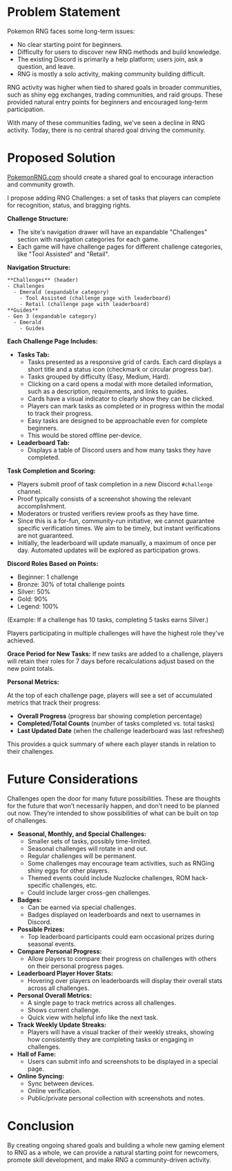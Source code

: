 # Problem Statement

Pokemon RNG faces some long-term issues:

- No clear starting point for beginners.
- Difficulty for users to discover new RNG methods and build knowledge.
- The existing Discord is primarily a help platform; users join, ask a question, and leave.
- RNG is mostly a solo activity, making community building difficult.

RNG activity was higher when tied to shared goals in broader communities, such as shiny egg exchanges, trading communities, and raid groups. These provided natural entry points for beginners and encouraged long-term participation.

With many of these communities fading, we've seen a decline in RNG activity. Today, there is no central shared goal driving the community.

# Proposed Solution

[PokemonRNG.com](http://pokemonrng.com/) should create a shared goal to encourage interaction and community growth.

I propose adding RNG Challenges: a set of tasks that players can complete for recognition, status, and bragging rights.

**Challenge Structure:**

- The site's navigation drawer will have an expandable "Challenges" section with navigation categories for each game.
- Each game will have challenge pages for different challenge categories, like "Tool Assisted" and "Retail".

**Navigation Structure:**

```
**Challenges** (header)
- Challenges
  - Emerald (expandable category)
    - Tool Assisted (challenge page with leaderboard)
    - Retail (challenge page with leaderboard)
**Guides**
- Gen 3 (expandable category)
  - Emerald
    - Guides

```

**Each Challenge Page Includes:**

- **Tasks Tab:**
  - Tasks presented as a responsive grid of cards. Each card displays a short title and a status icon (checkmark or circular progress bar).
  - Tasks grouped by difficulty (Easy, Medium, Hard).
  - Clicking on a card opens a modal with more detailed information, such as a description, requirements, and links to guides.
  - Cards have a visual indicator to clearly show they can be clicked.
  - Players can mark tasks as completed or in progress within the modal to track their progress.
  - Easy tasks are designed to be approachable even for complete beginners.
  - This would be stored offline per-device.
- **Leaderboard Tab:**
  - Displays a table of Discord users and how many tasks they have completed.

**Task Completion and Scoring:**

- Players submit proof of task completion in a new Discord `#challenge` channel.
- Proof typically consists of a screenshot showing the relevant accomplishment.
- Moderators or trusted verifiers review proofs as they have time.
- Since this is a for-fun, community-run initiative, we cannot guarantee specific verification times. We aim to be timely, but instant verifications are not guaranteed.
- Initially, the leaderboard will update manually, a maximum of once per day. Automated updates will be explored as participation grows.

**Discord Roles Based on Points:**

- Beginner: 1 challenge
- Bronze: 30% of total challenge points
- Silver: 50%
- Gold: 90%
- Legend: 100%

(Example: If a challenge has 10 tasks, completing 5 tasks earns Silver.)

Players participating in multiple challenges will have the highest role they've achieved.

**Grace Period for New Tasks:** If new tasks are added to a challenge, players will retain their roles for 7 days before recalculations adjust based on the new point totals.

**Personal Metrics:**

At the top of each challenge page, players will see a set of accumulated metrics that track their progress:

- **Overall Progress** (progress bar showing completion percentage)
- **Completed/Total Counts** (number of tasks completed vs. total tasks)
- **Last Updated Date** (when the challenge leaderboard was last refreshed)

This provides a quick summary of where each player stands in relation to their challenges.

# Future Considerations

Challenges open the door for many future possibilities. These are thoughts for the future that won’t necessarily happen, and don’t need to be planned out now. They’re intended to show possibilities of what can be built on top of challenges.

- **Seasonal, Monthly, and Special Challenges:**
  - Smaller sets of tasks, possibly time-limited.
  - Seasonal challenges will rotate in and out.
  - Regular challenges will be permanent.
  - Some challenges may encourage team activities, such as RNGing shiny eggs for other players.
  - Themed events could include Nuzlocke challenges, ROM hack-specific challenges, etc.
  - Could include larger cross-gen challenges.
- **Badges:**
  - Can be earned via special challenges.
  - Badges displayed on leaderboards and next to usernames in Discord.
- **Possible Prizes:**
  - Top leaderboard participants could earn occasional prizes during seasonal events.
- **Compare Personal Progress:**
  - Allow players to compare their progress on challenges with others on their personal progress pages.
- **Leaderboard Player Hover Stats:**
  - Hovering over players on leaderboards will display their overall stats across all challenges.
- **Personal Overall Metrics:**
  - A single page to track metrics across all challenges.
  - Shows current challenge.
  - Quick view with helpful info like the next task.
- **Track Weekly Update Streaks:**
  - Players will have a visual tracker of their weekly streaks, showing how consistently they are completing tasks or engaging in challenges.
- **Hall of Fame:**
  - Users can submit info and screenshots to be displayed in a special page.
- **Online Syncing:**
  - Sync between devices.
  - Online verification.
  - Public/private personal collection with screenshots and notes.

# Conclusion

By creating ongoing shared goals and building a whole new gaming element to RNG as a whole, we can provide a natural starting point for newcomers, promote skill development, and make RNG a community-driven activity.
